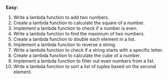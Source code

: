 **Easy:**

1. Write a lambda function to add two numbers.
2. Create a lambda function to calculate the square of a number.
3. Implement a lambda function to check if a number is even.
4. Write a lambda function to find the maximum of two numbers.
5. Create a lambda function to double each element in a list.
6. Implement a lambda function to reverse a string.
7. Write a lambda function to check if a string starts with a specific letter.
8. Create a lambda function to calculate the cube of a number.
9. Implement a lambda function to filter out even numbers from a list.
10. Write a lambda function to sort a list of tuples based on the second element.
